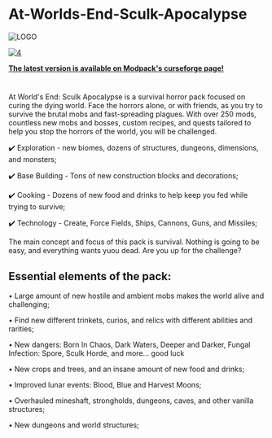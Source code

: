 # At-Worlds-End-Sculk-Apocalypse

![LOGO](https://github.com/user-attachments/assets/288acdef-480e-49d9-bb3d-a5607f3acb33)
<!-- ![col3](https://user-images.githubusercontent.com/7347489/183647041-2764c769-6945-4f75-939c-f314a9b47d10.png)  -->

<!--- [![1](https://img.shields.io/discord/512339624627011586?color=blue&label=discord&logo=discord&style=for-the-badge)](https://discord.gg/CG6HjQjW5c) --->

<!--- [![2](https://img.shields.io/endpoint.svg?url=https://shieldsio-patreon.vercel.app/api?username=Dreams01&type=patrons&style=for-the-badge)](https://www.patreon.com/Dreams01) --->

<!--- [![3](https://img.shields.io/badge/Rent%20-a%20server-cyan?style=for-the-badge&logo=Codeforces&logoColor=cyan)](https://bisecthosting.com/xdreamz) --->

[![4](https://img.shields.io/badge/My-projects-orange?style=for-the-badge&logo=curseforge)](https://www.curseforge.com/members/CodyTheRed/projects)

<!--- Modpack is continuation of my previous pack [**Roguelike Adventures and Dungeons**](https://www.curseforge.com/minecraft/modpacks/roguelike-adventures-and-dungeons) but for newer versions of Minecraft. (1.16+) --->

[**The latest version is available on Modpack's curseforge page!**](https://www.curseforge.com/minecraft/modpacks/at-worlds-end-sculk-apocalypse) 

#

At World's End: Sculk Apocalypse is a survival horror pack focused on curing the dying world. Face the horrors alone, or with friends, as you try to survive the brutal mobs and fast-spreading plagues. With over 250 mods, countless new mobs and bosses, custom recipes, and quests tailored to help you stop the horrors of the world, you will be challenged. 

<!--- Modpack encourages many different playstyles like --->

<!--- ✔️ Questing - Over 1500 quests with useful rewards and shop; --->

✔️ Exploration - new biomes, dozens of structures, dungeons, dimensions, and monsters;

<!--- ✔️ Nomadism - Sophisticated Backpacks, Bags; --->

✔️ Base Building - Tons of new construction blocks and decorations;

<!--- ✔️ Farming - New crops and trees; --->

✔️ Cooking - Dozens of new food and drinks to help keep you fed while trying to survive;

✔️ Technology - Create, Force Fields, Ships, Cannons, Guns, and Missiles;

<!--- ✔️ and a little bit of magic! --->

The main concept and focus of this pack is survival. Nothing is going to be easy, and everything wants yuou dead. Are you up for the challenge?


## **Essential elements of the pack:**

<!--- ## **⚔️ Roguelike:** --->

<!--- • Level up stats (Mining, Combat, etc) and gain various benefits like increased health or damage; --->

• Large amount of new hostile and ambient mobs makes the world alive and challenging;

<!--- • Quests! Receive valuable and useful rewards while exploring or earn coins to spend in the shop; --->

• Find new different trinkets, curios, and relics with different abilities and rarities;

<!--- • Random modifiers and rarities for tools, weapons, armor, and even mobs!; --->

<!--- • Scaling mob difficulty. Mobs grow stronger as you do; --->

<!--- • Mighty elemental dragons with unique loot and items; --->

<!--- • Game difficulty stages: Normal mode, Expert mode, and Master mode;  --->

<!--- • Progressive bosses which make gameplay more challenging; --->

<!--- • A little bit of magic. Be a mage with Ars Nouveau mod; --->

<!--- • Tons of new unique enchantments, new ways of getting them, and leveling them up! --->

<!--- ## **🗺️ Adventures:** --->

• New dangers: Born In Chaos, Dark Waters, Deeper and Darker, Fungal Infection: Spore, Sculk Horde, and more... good luck 

<!--- • New custom picked biomes; --->

<!--- • Go nomad! - Some items allow you to travel continuously with your base in your inventory; --->

<!--- • Different immersive storage solutions; --->

• New crops and trees, and an insane amount of new food and drinks;

• Improved lunar events: Blood, Blue and Harvest Moons; 

<!--- ## **🏰 Dungeons:** --->

• Overhauled mineshaft, strongholds, dungeons, caves, and other vanilla structures;

• New dungeons and world structures;

<!---

## [**Support me on Patreon!**](https://www.patreon.com/Dreams01) | [Modpack's discord channel.](https://discord.com/invite/npNApNFn2r) 
Do you need a server to play with friends? Don't know how to set up one? Just rent an already configured server - install and update my Modpacks( and dozens of others!) in one click!
[![bisecthosting](https://i.imgur.com/EHeCmev.png)](https://bisecthosting.com/xdreamz)

Click on the picture above, select plan (at least 5GB), use my code xdreamz to get 25% off your first month and enjoy playing with your friends!

--->
